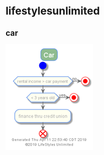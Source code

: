 # lifestylesunlimited

## car
![car](https://raw.githubusercontent.com/toddmo/lifestylesunlimited/master/out/car.png)
